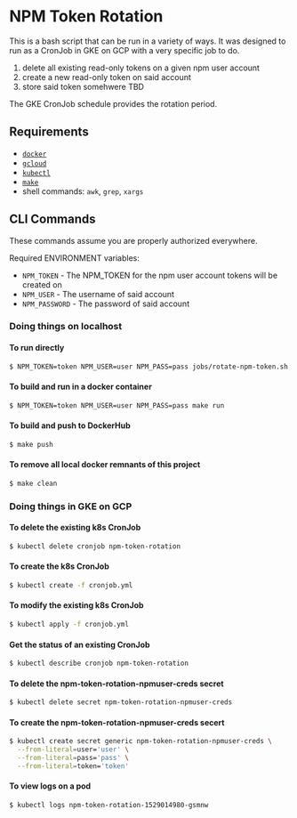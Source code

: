 # NPM Token Rotation

This is a bash script that can be run in a variety of ways. It was designed to run as a CronJob in
GKE on GCP with a very specific job to do.

1.  delete all existing read-only tokens on a given npm user account
2.  create a new read-only token on said account
3.  store said token somehwere TBD

The GKE CronJob schedule provides the rotation period.

## Requirements

- [`docker`](https://docs.docker.com/docker-for-mac/install/)
- [`gcloud`](https://cloud.google.com/sdk/docs/quickstart-macos)
- [`kubectl`](https://kubernetes.io/docs/tasks/tools/install-kubectl/)
- [`make`](http://osxdaily.com/2014/02/12/install-command-line-tools-mac-os-x/)
- shell commands: `awk`, `grep`, `xargs`

## CLI Commands

These commands assume you are properly authorized everywhere.

Required ENVIRONMENT variables:

- `NPM_TOKEN` - The NPM_TOKEN for the npm user account tokens will be created on
- `NPM_USER` - The username of said account
- `NPM_PASSWORD` - The password of said account

### Doing things on localhost

#### To run directly

```bash
$ NPM_TOKEN=token NPM_USER=user NPM_PASS=pass jobs/rotate-npm-token.sh
```

#### To build and run in a docker container

```bash
$ NPM_TOKEN=token NPM_USER=user NPM_PASS=pass make run
```

#### To build and push to DockerHub

```bash
$ make push
```

#### To remove all local docker remnants of this project

```bash
$ make clean
```

### Doing things in GKE on GCP

#### To delete the existing k8s CronJob

```bash
$ kubectl delete cronjob npm-token-rotation
```

#### To create the k8s CronJob

```bash
$ kubectl create -f cronjob.yml
```

#### To modify the existing k8s CronJob

```bash
$ kubectl apply -f cronjob.yml
```

#### Get the status of an existing CronJob

```bash
$ kubectl describe cronjob npm-token-rotation
```

#### To delete the npm-token-rotation-npmuser-creds secret

```bash
$ kubectl delete secret npm-token-rotation-npmuser-creds
```

#### To create the npm-token-rotation-npmuser-creds secert

```bash
$ kubectl create secret generic npm-token-rotation-npmuser-creds \
  --from-literal=user='user' \
  --from-literal=pass='pass' \
  --from-literal=token='token'
```

#### To view logs on a pod

```bash
$ kubectl logs npm-token-rotation-1529014980-gsmnw
```
